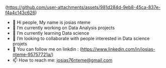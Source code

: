 
(https://github.com/user-attachments/assets/981d284d-9eb8-45ca-837e-f4a4c143c626)


- 👋 Hi people, My name is josias nteme
- 🔭 I’m currently working on Data Analysis projects
- 🌱 I’m currently learning Data science
- 👯 I’m looking to collaborate with people interested in Data science projets
- 💬 You can follow me on linkdin : (https://www.linkedin.com/in/josias-nteme-95757721a/)
- 📫 How to reach me: josias76nteme@gmail.com


